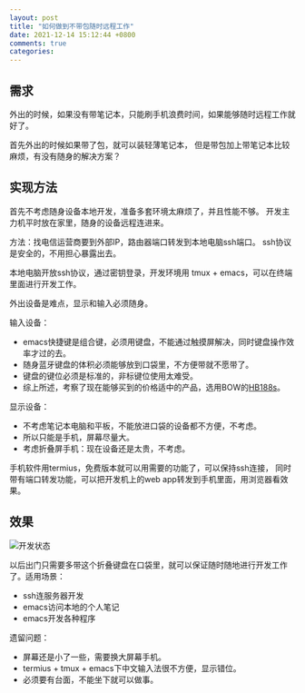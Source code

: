 ```yaml
---
layout: post
title: "如何做到不带包随时远程工作"
date: 2021-12-14 15:12:44 +0800
comments: true
categories:
---
```


## 需求

外出的时候，如果没有带笔记本，只能刷手机浪费时间，如果能够随时远程工作就好了。

首先外出的时候如果带了包，就可以装轻薄笔记本，
但是带包加上带笔记本比较麻烦，有没有随身的解决方案？

## 实现方法

首先不考虑随身设备本地开发，准备多套环境太麻烦了，并且性能不够。
开发主力机平时放在家里，随身的设备远程连进来。

方法：找电信运营商要到外部IP，路由器端口转发到本地电脑ssh端口。
ssh协议是安全的，不用担心暴露出去。

本地电脑开放ssh协议，通过密钥登录，开发环境用 tmux + emacs，可以在终端里面进行开发工作。

外出设备是难点，显示和输入必须随身。

输入设备：

* emacs快捷键是组合键，必须用键盘，不能通过触摸屏解决，同时键盘操作效率才过的去。
* 随身蓝牙键盘的体积必须能够放到口袋里，不方便带就不愿带了。
* 键盘的键位必须是标准的，非标键位使用太难受。
* 综上所述，考察了现在能够买到的价格适中的产品，选用BOW的[HB188s](https://item.jd.com/100001317158.html)。

显示设备：

* 不考虑笔记本电脑和平板，不能放进口袋的设备都不方便，不考虑。
* 所以只能是手机，屏幕尽量大。
* 考虑折叠屏手机：现在设备还是太贵，不考虑。

手机软件用termius，免费版本就可以用需要的功能了，可以保持ssh连接，
同时带有端口转发功能，可以把开发机上的web app转发到手机里面，用浏览器看效果。

## 效果

![开发状态](https://i.imgur.com/MPvP8uG.jpg)

以后出门只需要多带这个折叠键盘在口袋里，就可以保证随时随地进行开发工作了。适用场景：

* ssh连服务器开发
* emacs访问本地的个人笔记
* emacs开发各种程序

遗留问题：

* 屏幕还是小了一些，需要换大屏幕手机。
* termius + tmux + emacs下中文输入法很不方便，显示错位。
* 必须要有台面，不能坐下就可以做事。
